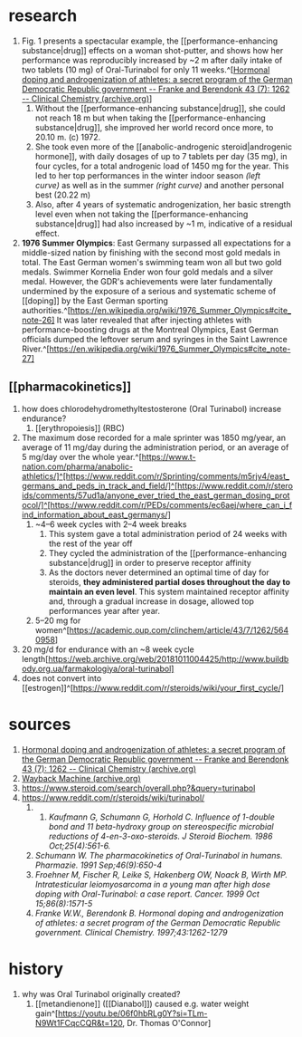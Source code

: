 # research
1. Fig. 1 presents a spectacular example, the [[performance-enhancing substance|drug]] effects on a woman shot-putter, and shows how her performance was reproducibly increased by ~2 m after daily intake of two tablets (10 mg) of Oral-Turinabol for only 11 weeks.^[[Hormonal doping and androgenization of athletes: a secret program of the German Democratic Republic government -- Franke and Berendonk 43 (7): 1262 -- Clinical Chemistry (archive.org)](https://web.archive.org/web/20110514103044/http://www.clinchem.org/cgi/content/full/43/7/1262)]
	1. Without the [[performance-enhancing substance|drug]], she could not reach 18 m but when taking the [[performance-enhancing substance|drug]], she improved her world record once more, to 20.10 m. (c) 1972.
	2. She took even more of the [[anabolic-androgenic steroid|androgenic hormone]], with daily dosages of up to 7 tablets per day (35 mg), in four cycles, for a total androgenic load of 1450 mg for the year. This led to her top performances in the winter indoor season _(left curve)_ as well as in the summer _(right curve)_ and another personal best (20.22 m)
	3. Also, after 4 years of systematic androgenization, her basic strength level even when not taking the [[performance-enhancing substance|drug]] had also increased by ~1 m, indicative of a residual effect.
4. **1976 Summer Olympics**: East Germany surpassed all expectations for a middle-sized nation by finishing with the second most gold medals in total. The East German women's swimming team won all but two gold medals. Swimmer Kornelia Ender won four gold medals and a silver medal. However, the GDR's achievements were later fundamentally undermined by the exposure of a serious and systematic scheme of [[doping]] by the East German sporting authorities.^[https://en.wikipedia.org/wiki/1976_Summer_Olympics#cite_note-26] It was later revealed that after injecting athletes with performance-boosting drugs at the Montreal Olympics, East German officials dumped the leftover serum and syringes in the Saint Lawrence River.^[https://en.wikipedia.org/wiki/1976_Summer_Olympics#cite_note-27]

## [[pharmacokinetics]]
1. how does chlorodehydromethyltestosterone (Oral Turinabol) increase endurance?
	1. [[erythropoiesis]] (RBC)
2. The maximum dose recorded for a male sprinter was 1850 mg/year, an average of 11 mg/day during the administration period, or an average of 5 mg/day over the whole year.^[https://www.t-nation.com/pharma/anabolic-athletics/]^[https://www.reddit.com/r/Sprinting/comments/m5rjv4/east_germans_and_peds_in_track_and_field/]^[https://www.reddit.com/r/steroids/comments/57ud1a/anyone_ever_tried_the_east_german_dosing_protocol/]^[https://www.reddit.com/r/PEDs/comments/ec6aej/where_can_i_find_information_about_east_germanys/]
	1. ~4–6 week cycles with 2–4 week breaks
		1. This system gave a total administration period of 24 weeks with the rest of the year off
		2. They cycled the administration of the [[performance-enhancing substance|drug]] in order to preserve receptor affinity
		3. As the doctors never determined an optimal time of day for steroids, **they administered partial doses throughout the day to maintain an even level**. This system maintained receptor affinity and, through a gradual increase in dosage, allowed top performances year after year.
	2. 5–20 mg for women^[https://academic.oup.com/clinchem/article/43/7/1262/5640958]
3. 20 mg/d for endurance with an ~8 week cycle length[https://web.archive.org/web/20181011004425/http://www.buildbody.org.ua/farmakologiya/oral-turinabol]
4. does not convert into [[estrogen]]^[https://www.reddit.com/r/steroids/wiki/your_first_cycle/]

# sources
1. [Hormonal doping and androgenization of athletes: a secret program of the German Democratic Republic government -- Franke and Berendonk 43 (7): 1262 -- Clinical Chemistry (archive.org)](https://web.archive.org/web/20110514103044/http://www.clinchem.org/cgi/content/full/43/7/1262)
2. [Wayback Machine (archive.org)](https://web.archive.org/web/20181011004425/http://www.buildbody.org.ua/farmakologiya/oral-turinabol)
3. https://www.steroid.com/search/overall.php?&query=turinabol
4. https://www.reddit.com/r/steroids/wiki/turinabol/
	1. 1. _Kaufmann G, Schumann G, Horhold C. Influence of 1-double bond and 11 beta-hydroxy group on stereospecific microbial reductions of 4-en-3-oxo-steroids. J Steroid Biochem. 1986 Oct;25(4):561-6._
	2. _Schumann W. The pharmacokinetics of Oral-Turinabol in humans. Pharmazie. 1991 Sep;46(9):650-4_
	3. _Froehner M, Fischer R, Leike S, Hakenberg OW, Noack B, Wirth MP. Intratesticular leiomyosarcoma in a young man after high dose doping with Oral-Turinabol: a case report. Cancer. 1999 Oct 15;86(8):1571-5_
	4. _Franke W.W., Berendonk B. Hormonal doping and androgenization of athletes: a secret program of the German Democratic Republic government. Clinical Chemistry. 1997;43:1262-1279_

# history
1. why was Oral Turinabol originally created?
	1. [[metandienone]] ([[Dianabol]]) caused e.g. water weight gain^[https://youtu.be/06f0hbRLg0Y?si=TLm-N9Wt1FCqcCQR&t=120, Dr. Thomas O'Connor]